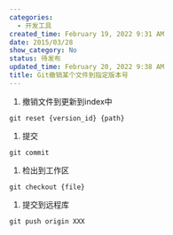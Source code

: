 ```yaml
---
categories:
  - 开发工具
created_time: February 19, 2022 9:31 AM
date: 2015/03/28
show_category: No
status: 待发布
updated_time: February 20, 2022 9:38 AM
title: Git撤销某个文件到指定版本号
---
```



1. 撤销文件到更新到index中

```
git reset {version_id} {path}
```

1. 提交

```
git commit
```

1. 检出到工作区

```
git checkout {file}
```

1. 提交到远程库

```
git push origin XXX
```